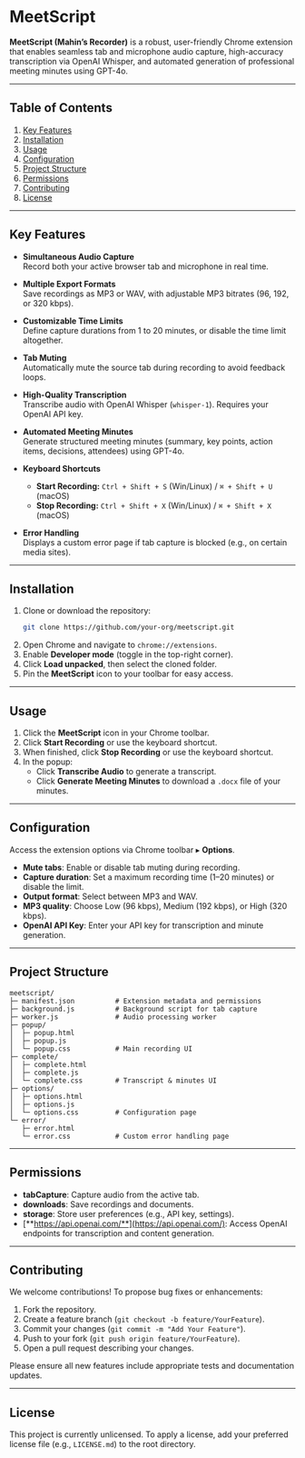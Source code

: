 # MeetScript

**MeetScript (Mahin’s Recorder)** is a robust, user-friendly Chrome extension that enables seamless tab and microphone audio capture, high-accuracy transcription via OpenAI Whisper, and automated generation of professional meeting minutes using GPT-4o.

---

## Table of Contents

1. [Key Features](#key-features)
2. [Installation](#installation)
3. [Usage](#usage)
4. [Configuration](#configuration)
5. [Project Structure](#project-structure)
6. [Permissions](#permissions)
7. [Contributing](#contributing)
8. [License](#license)

---

## Key Features

- **Simultaneous Audio Capture**\
  Record both your active browser tab and microphone in real time.

- **Multiple Export Formats**\
  Save recordings as MP3 or WAV, with adjustable MP3 bitrates (96, 192, or 320 kbps).

- **Customizable Time Limits**\
  Define capture durations from 1 to 20 minutes, or disable the time limit altogether.

- **Tab Muting**\
  Automatically mute the source tab during recording to avoid feedback loops.

- **High-Quality Transcription**\
  Transcribe audio with OpenAI Whisper (`whisper-1`). Requires your OpenAI API key.

- **Automated Meeting Minutes**\
  Generate structured meeting minutes (summary, key points, action items, decisions, attendees) using GPT-4o.

- **Keyboard Shortcuts**

  - **Start Recording:** `Ctrl + Shift + S` (Win/Linux) / `⌘ + Shift + U` (macOS)
  - **Stop Recording:** `Ctrl + Shift + X` (Win/Linux) / `⌘ + Shift + X` (macOS)

- **Error Handling**\
  Displays a custom error page if tab capture is blocked (e.g., on certain media sites).

---

## Installation

1. Clone or download the repository:
   ```bash
   git clone https://github.com/your-org/meetscript.git
   ```
2. Open Chrome and navigate to `chrome://extensions`.
3. Enable **Developer mode** (toggle in the top-right corner).
4. Click **Load unpacked**, then select the cloned folder.
5. Pin the **MeetScript** icon to your toolbar for easy access.

---

## Usage

1. Click the **MeetScript** icon in your Chrome toolbar.
2. Click **Start Recording** or use the keyboard shortcut.
3. When finished, click **Stop Recording** or use the keyboard shortcut.
4. In the popup:
   - Click **Transcribe Audio** to generate a transcript.
   - Click **Generate Meeting Minutes** to download a `.docx` file of your minutes.

---

## Configuration

Access the extension options via Chrome toolbar ▸ **Options**.

- **Mute tabs**: Enable or disable tab muting during recording.
- **Capture duration**: Set a maximum recording time (1–20 minutes) or disable the limit.
- **Output format**: Select between MP3 and WAV.
- **MP3 quality**: Choose Low (96 kbps), Medium (192 kbps), or High (320 kbps).
- **OpenAI API Key**: Enter your API key for transcription and minute generation.

---

## Project Structure

```
meetscript/
├─ manifest.json          # Extension metadata and permissions
├─ background.js          # Background script for tab capture
├─ worker.js              # Audio processing worker
├─ popup/
│  ├─ popup.html
│  ├─ popup.js
│  └─ popup.css           # Main recording UI
├─ complete/
│  ├─ complete.html
│  ├─ complete.js
│  └─ complete.css        # Transcript & minutes UI
├─ options/
│  ├─ options.html
│  ├─ options.js
│  └─ options.css         # Configuration page
└─ error/
   ├─ error.html
   └─ error.css           # Custom error handling page
```

---

## Permissions

- **tabCapture**: Capture audio from the active tab.
- **downloads**: Save recordings and documents.
- **storage**: Store user preferences (e.g., API key, settings).
- [**https://api.openai.com/**](https://api.openai.com/): Access OpenAI endpoints for transcription and content generation.

---

## Contributing

We welcome contributions! To propose bug fixes or enhancements:

1. Fork the repository.
2. Create a feature branch (`git checkout -b feature/YourFeature`).
3. Commit your changes (`git commit -m "Add Your Feature"`).
4. Push to your fork (`git push origin feature/YourFeature`).
5. Open a pull request describing your changes.

Please ensure all new features include appropriate tests and documentation updates.

---

## License

This project is currently unlicensed. To apply a license, add your preferred license file (e.g., `LICENSE.md`) to the root directory.

